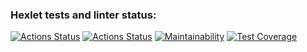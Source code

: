 ### Hexlet tests and linter status:
[![Actions Status](https://github.com/Barrierok/js-algorithms-trees-project-lvl1/workflows/hexlet-check/badge.svg)](https://github.com/Barrierok/js-algorithms-trees-project-lvl1/actions)
[![Actions Status](https://github.com/Barrierok/js-algorithms-trees-project-lvl1/workflows/tests/badge.svg)](https://github.com/Barrierok/js-algorithms-trees-project-lvl1/actions)
[![Maintainability](https://api.codeclimate.com/v1/badges/3b2d1f2536968febfe7a/maintainability)](https://codeclimate.com/github/Barrierok/js-algorithms-trees-project-lvl1/maintainability)
[![Test Coverage](https://api.codeclimate.com/v1/badges/3b2d1f2536968febfe7a/test_coverage)](https://codeclimate.com/github/Barrierok/js-algorithms-trees-project-lvl1/test_coverage)
